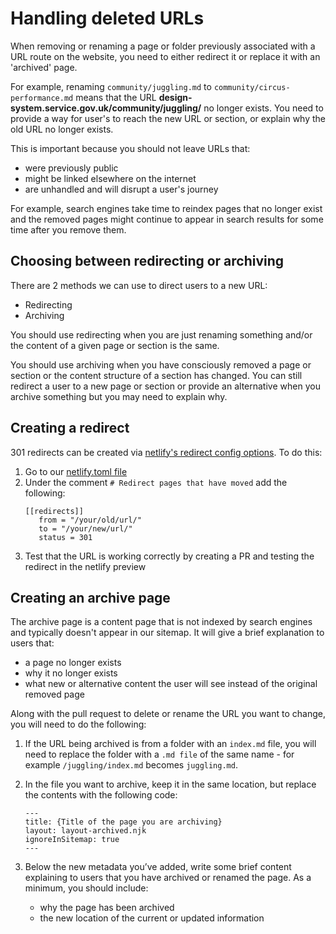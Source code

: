 # Handling deleted URLs

When removing or renaming a page or folder previously associated with a URL route on the website, you need to either redirect it or replace it with an 'archived' page.

For example, renaming `community/juggling.md` to `community/circus-performance.md` means that the URL **design-system.service.gov.uk/community/juggling/** no longer exists. You need to provide a way for user's to reach the new URL or section, or explain why the old URL no longer exists.

This is important because you should not leave URLs that:

- were previously public
- might be linked elsewhere on the internet
- are unhandled and will disrupt a user's journey

For example, search engines take time to reindex pages that no longer exist and the removed pages might continue to appear in search results for some time after you remove them.

## Choosing between redirecting or archiving

There are 2 methods we can use to direct users to a new URL:

- Redirecting
- Archiving

You should use redirecting when you are just renaming something and/or the content of a given page or section is the same.

You should use archiving when you have consciously removed a page or section or the content structure of a section has changed. You can still redirect a user to a new page or section or provide an alternative when you archive something but you may need to explain why.

## Creating a redirect

301 redirects can be created via [netlify's redirect config options](https://docs.netlify.com/routing/redirects/). To do this:

1. Go to our [netlify.toml file](../../netlify.toml)
2. Under the comment `# Redirect pages that have moved` add the following:
   ```plaintext
   [[redirects]]
      from = "/your/old/url/"
      to = "/your/new/url/"
      status = 301
   ```
3. Test that the URL is working correctly by creating a PR and testing the redirect in the netlify preview

## Creating an archive page

The archive page is a content page that is not indexed by search engines and typically doesn't appear in our sitemap. It will give a brief explanation to users that:

- a page no longer exists
- why it no longer exists
- what new or alternative content the user will see instead of the original removed page

Along with the pull request to delete or rename the URL you want to change, you will need to do the following:

1. If the URL being archived is from a folder with an `index.md` file, you will need to replace the folder with a `.md file` of the same name - for example `/juggling/index.md` becomes `juggling.md`.
2. In the file you want to archive, keep it in the same location, but replace the contents with the following code:

   ```plaintext
   ---
   title: {Title of the page you are archiving}
   layout: layout-archived.njk
   ignoreInSitemap: true
   ---
   ```

3. Below the new metadata you’ve added, write some brief content explaining to users that you have archived or renamed the page. As a minimum, you should include:
   - why the page has been archived
   - the new location of the current or updated information

